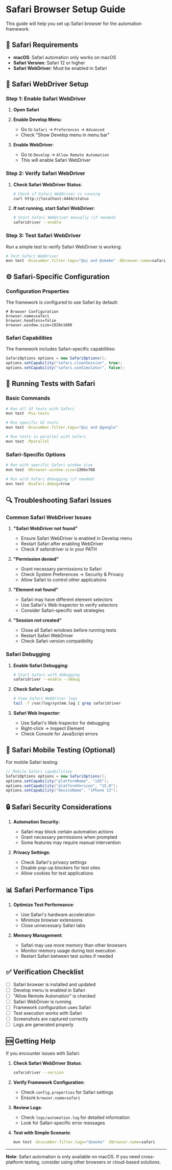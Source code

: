 # Safari Browser Setup Guide

This guide will help you set up Safari browser for the automation framework.

## 🍎 Safari Requirements

- **macOS**: Safari automation only works on macOS
- **Safari Version**: Safari 12 or higher
- **Safari WebDriver**: Must be enabled in Safari

## 🔧 Safari WebDriver Setup

### Step 1: Enable Safari WebDriver

1. **Open Safari**
2. **Enable Develop Menu**:
   - Go to `Safari` → `Preferences` → `Advanced`
   - Check "Show Develop menu in menu bar"

3. **Enable WebDriver**:
   - Go to `Develop` → `Allow Remote Automation`
   - This will enable Safari WebDriver

### Step 2: Verify Safari WebDriver

1. **Check Safari WebDriver Status**:
   ```bash
   # Check if Safari WebDriver is running
   curl http://localhost:4444/status
   ```

2. **If not running, start Safari WebDriver**:
   ```bash
   # Start Safari WebDriver manually (if needed)
   safaridriver --enable
   ```

### Step 3: Test Safari WebDriver

Run a simple test to verify Safari WebDriver is working:

```bash
# Test Safari WebDriver
mvn test -Dcucumber.filter.tags="@ui and @smoke" -Dbrowser.name=safari
```

## ⚙️ Safari-Specific Configuration

### Configuration Properties

The framework is configured to use Safari by default:

```properties
# Browser Configuration
browser.name=safari
browser.headless=false
browser.window.size=1920x1080
```

### Safari Capabilities

The framework includes Safari-specific capabilities:

```java
SafariOptions options = new SafariOptions();
options.setCapability("safari.cleanSession", true);
options.setCapability("safari.useSimulator", false);
```

## 🚀 Running Tests with Safari

### Basic Commands

```bash
# Run all UI tests with Safari
mvn test -Pui-tests

# Run specific UI tests
mvn test -Dcucumber.filter.tags="@ui and @google"

# Run tests in parallel with Safari
mvn test -Pparallel
```

### Safari-Specific Options

```bash
# Run with specific Safari window size
mvn test -Dbrowser.window.size=1366x768

# Run with Safari debugging (if needed)
mvn test -Dsafari.debug=true
```

## 🔍 Troubleshooting Safari Issues

### Common Safari WebDriver Issues

1. **"Safari WebDriver not found"**
   - Ensure Safari WebDriver is enabled in Develop menu
   - Restart Safari after enabling WebDriver
   - Check if safaridriver is in your PATH

2. **"Permission denied"**
   - Grant necessary permissions to Safari
   - Check System Preferences → Security & Privacy
   - Allow Safari to control other applications

3. **"Element not found"**
   - Safari may have different element selectors
   - Use Safari's Web Inspector to verify selectors
   - Consider Safari-specific wait strategies

4. **"Session not created"**
   - Close all Safari windows before running tests
   - Restart Safari WebDriver
   - Check Safari version compatibility

### Safari Debugging

1. **Enable Safari Debugging**:
   ```bash
   # Start Safari with debugging
   safaridriver --enable --debug
   ```

2. **Check Safari Logs**:
   ```bash
   # View Safari WebDriver logs
   tail -f /var/log/system.log | grep safaridriver
   ```

3. **Safari Web Inspector**:
   - Use Safari's Web Inspector for debugging
   - Right-click → Inspect Element
   - Check Console for JavaScript errors

## 📱 Safari Mobile Testing (Optional)

For mobile Safari testing:

```java
// Mobile Safari capabilities
SafariOptions options = new SafariOptions();
options.setCapability("platformName", "iOS");
options.setCapability("platformVersion", "15.0");
options.setCapability("deviceName", "iPhone 13");
```

## 🔒 Safari Security Considerations

1. **Automation Security**:
   - Safari may block certain automation actions
   - Grant necessary permissions when prompted
   - Some features may require manual intervention

2. **Privacy Settings**:
   - Check Safari's privacy settings
   - Disable pop-up blockers for test sites
   - Allow cookies for test applications

## 📊 Safari Performance Tips

1. **Optimize Test Performance**:
   - Use Safari's hardware acceleration
   - Minimize browser extensions
   - Close unnecessary Safari tabs

2. **Memory Management**:
   - Safari may use more memory than other browsers
   - Monitor memory usage during test execution
   - Restart Safari between test suites if needed

## ✅ Verification Checklist

- [ ] Safari browser is installed and updated
- [ ] Develop menu is enabled in Safari
- [ ] "Allow Remote Automation" is checked
- [ ] Safari WebDriver is running
- [ ] Framework configuration uses Safari
- [ ] Test execution works with Safari
- [ ] Screenshots are captured correctly
- [ ] Logs are generated properly

## 🆘 Getting Help

If you encounter issues with Safari:

1. **Check Safari WebDriver Status**:
   ```bash
   safaridriver --version
   ```

2. **Verify Framework Configuration**:
   - Check `config.properties` for Safari settings
   - Ensure `browser.name=safari`

3. **Review Logs**:
   - Check `logs/automation.log` for detailed information
   - Look for Safari-specific error messages

4. **Test with Simple Scenario**:
   ```bash
   mvn test -Dcucumber.filter.tags="@smoke" -Dbrowser.name=safari
   ```

---

**Note**: Safari automation is only available on macOS. If you need cross-platform testing, consider using other browsers or cloud-based solutions. 
